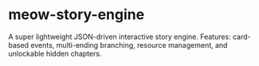 # meow-story-engine
A super lightweight JSON-driven interactive story engine. Features: card-based events, multi-ending branching, resource management, and unlockable hidden chapters.
